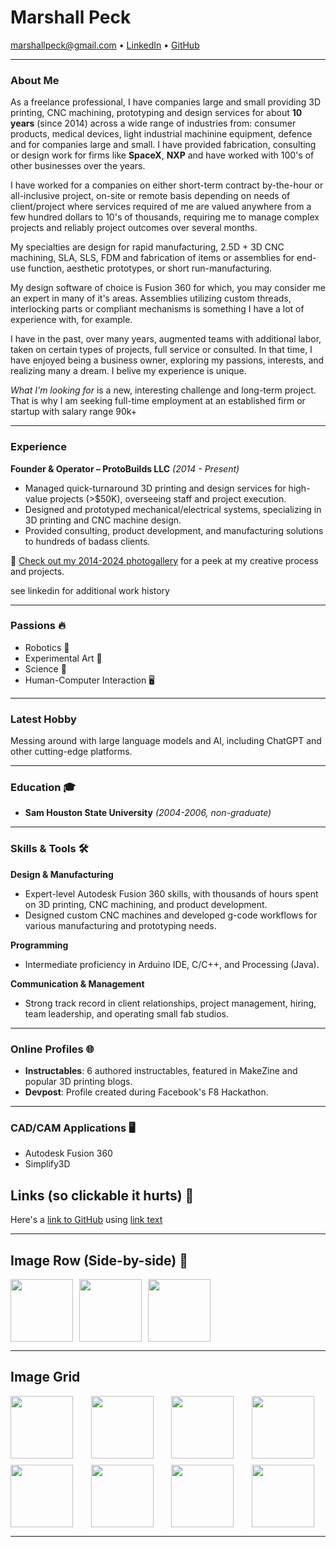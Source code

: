 # Marshall Peck

[marshallpeck@gmail.com](mailto:marshallpeck@gmail.com) • [LinkedIn](https://www.linkedin.com/in/marshallpeck/) • [GitHub](https://github.com/SmoothOperator)

---

### About Me
As a freelance professional, I have  companies large and small providing 3D printing, CNC machining, prototyping and design services for about **10 years** (since 2014) across a wide range of industries from: consumer products, medical devices, light industrial machinine equipment, defence and for companies large and small. I have provided fabrication, consulting or design work for firms like **SpaceX**, **NXP** and have worked with 100's of other businesses over the years.

I have worked for a companies on either short-term contract by-the-hour or all-inclusive project, on-site or remote basis depending on needs of client/project where services required of me are valued anywhere from a few hundred dollars to 10's of thousands, requiring me to manage complex projects and reliably project outcomes over several months.

My specialties are design for rapid manufacturing, 2.5D + 3D CNC machining, SLA, SLS, FDM and fabrication of items or assemblies for end-use function, aesthetic prototypes, or short run-manufacturing.

My design software of choice is Fusion 360 for which, you may consider me an expert in many of it's areas. Assemblies utilizing custom threads, interlocking parts or compliant mechanisms is something I have a lot of experience with, for example.

I have in the past, over many years, augmented teams with additional labor, taken on certain types of projects, full service or consulted. In that time, I have enjoyed being a business owner, exploring my passions, interests, and realizing many a dream. I belive my experience is unique.

*What I'm looking for* is a new, interesting challenge and long-term project. That is why I am seeking full-time employment at an established firm or startup with salary range 90k+

---

### Experience
**Founder & Operator – ProtoBuilds LLC** *(2014 - Present)*  
- Managed quick-turnaround 3D printing and design services for high-value projects (>$50K), overseeing staff and project execution.
- Designed and prototyped mechanical/electrical systems, specializing in 3D printing and CNC machine design.
- Provided consulting, product development, and manufacturing solutions to hundreds of badass clients.

📸 [Check out my 2014-2024 photogallery](https://photos.app.goo.gl/z1X7arV6D6iKYqBN8) for a peek at my creative process and projects.

see linkedin for additional work history

---

### Passions 🔥
- Robotics 🤖
- Experimental Art 🎨
- Science 🧪
- Human-Computer Interaction 🖥️

---

### Latest Hobby
Messing around with large language models and AI, including ChatGPT and other cutting-edge platforms.

---

### Education 🎓
- **Sam Houston State University** *(2004-2006, non-graduate)*

---

### Skills & Tools 🛠️

**Design & Manufacturing**
- Expert-level Autodesk Fusion 360 skills, with thousands of hours spent on 3D printing, CNC machining, and product development.
- Designed custom CNC machines and developed g-code workflows for various manufacturing and prototyping needs.

**Programming**
- Intermediate proficiency in Arduino IDE, C/C++, and Processing (Java).

**Communication & Management**
- Strong track record in client relationships, project management, hiring, team leadership, and operating small fab studios.

---

### Online Profiles 🌐
- **Instructables**: 6 authored instructables, featured in MakeZine and popular 3D printing blogs.
- **Devpost**: Profile created during Facebook's F8 Hackathon.

---

### CAD/CAM Applications 🖥️
- Autodesk Fusion 360
- Simplify3D

## Links (so clickable it hurts) 🔗

Here's a [link to GitHub](https://github.com/) using [link text](URL)

---

## Image Row (Side-by-side) 🧱

<div style="display: flex; gap: 10px;">
  <img src="https://github.githubassets.com/images/modules/logos_page/GitHub-Mark.png" width="100">
  <img src="https://github.githubassets.com/images/modules/logos_page/GitHub-Mark.png" width="100">
  <img src="https://github.githubassets.com/images/modules/logos_page/GitHub-Mark.png" width="100">
</div>

---

## Image Grid

<div style="display: grid; grid-template-columns: repeat(auto-fit, minmax(100px, 1fr)); gap: 10px;">
  <img src="https://github.githubassets.com/images/modules/logos_page/GitHub-Mark.png" width="100">
  <img src="https://github.githubassets.com/images/modules/logos_page/GitHub-Mark.png" width="100">
  <img src="https://github.githubassets.com/images/modules/logos_page/GitHub-Mark.png" width="100">
  <img src="https://github.githubassets.com/images/modules/logos_page/GitHub-Mark.png" width="100">
<img src="https://github.githubassets.com/images/modules/logos_page/GitHub-Mark.png" width="100">
<img src="https://github.githubassets.com/images/modules/logos_page/GitHub-Mark.png" width="100">
<img src="https://github.githubassets.com/images/modules/logos_page/GitHub-Mark.png" width="100">
<img src="https://github.githubassets.com/images/modules/logos_page/GitHub-Mark.png" width="100">
</div>

---
